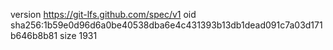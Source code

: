 version https://git-lfs.github.com/spec/v1
oid sha256:1b59e0d96d6a0be40538dba6e4c431393b13db1dead091c7a03d171b646b8b81
size 1931
